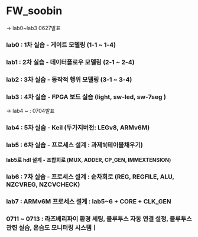 # FW_soobin
-> lab0~lab3 0627발표
### lab0 : 1차 실습 - 게이트 모델링  (1-1 ~ 1-4) 
### lab1 : 2차 실습 - 데이터플로우 모델링  (2-1 ~ 2-4)
### lab2 : 3차 실습 - 동작적 행위 모델링 (3-1 ~ 3-4)
### lab3 : 4차 실습 - FPGA 보드 실습 (light, sw-led, sw-7seg )
-> lab4 ~ : 0704발표
### lab4 : 5차 실습 - Keil (두가지버전: LEGv8, ARMv6M)
### lab5 : 6차 실습 - 프로세스 설계 : 과제1(테이블채우기)
#### lab5로 hdl 설계 - 조합회로 (MUX, ADDER, CP_GEN, IMMEXTENSION)
### lab6 : 7차 실습 - 프로세스 설계 : 순차회로 (REG, REGFILE, ALU, NZCVREG, NZCVCHECK)
### lab7 : ARMv6M 프로세스 설계 : lab5~6 + CORE + CLK_GEN 


### 0711 ~ 0713 : 라즈베리파이 환경 세팅, 블루투스 자동 연결 설정, 블루투스 관련 실습, 온습도 모니터링 시스템ㅣ

